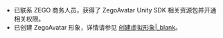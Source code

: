 - 已联系 ZEGO 商务人员，获得了 ZegoAvatar Unity SDK 相关资源包并开通相关权限。
- 已创建 ZegoAvatar 形象，详情请参见 [创建虚拟形象\|_blank](!Create_VirtualCharacter)。


